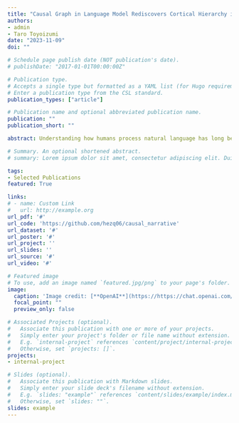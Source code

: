 ```yaml
---
title: "Causal Graph in Language Model Rediscovers Cortical Hierarchy in Human Narrative Processing"
authors:
- admin
- Taro Toyoizumi
date: "2023-11-09"
doi: ""

# Schedule page publish date (NOT publication's date).
# publishDate: "2017-01-01T00:00:00Z"

# Publication type.
# Accepts a single type but formatted as a YAML list (for Hugo requirements).
# Enter a publication type from the CSL standard.
publication_types: ["article"]

# Publication name and optional abbreviated publication name.
publication: ""
publication_short: ""

abstract: Understanding how humans process natural language has long been a vital research direction. The field of natural language processing (NLP) has recently experienced a surge in the development of powerful language models. These models have proven to be invaluable tools for studying another complex system known to process human language, the brain. Previous studies have demonstrated that the features of language models can be mapped to fMRI brain activity. This raises the question, is there a commonality between information processing in language models and the human brain? To estimate information flow patterns in a language model, we examined the causal relationships between different layers. Drawing inspiration from the workspace framework for consciousness, we hypothesized that features integrating more information would more accurately predict higher hierarchical brain activity. To validate this hypothesis, we classified language model features into two categories based on causal network measures, "low in-degree" and "high in-degree". We subsequently compared the brain prediction accuracy maps for these two groups. Our results reveal that the difference in prediction accuracy follows a hierarchical pattern, consistent with the cortical hierarchy map revealed by intrinsic time constants. This finding suggests a parallel between how language models and the human brain process linguistic information.

# Summary. An optional shortened abstract.
# summary: Lorem ipsum dolor sit amet, consectetur adipiscing elit. Duis posuere tellus ac convallis placerat. Proin tincidunt magna sed ex sollicitudin condimentum.

tags:
- Selected Publications
featured: True

links:
# - name: Custom Link
#   url: http://example.org
url_pdf: '#'
url_code: 'https://github.com/hezq06/causal_narrative'
url_dataset: '#'
url_poster: '#'
url_project: ''
url_slides: ''
url_source: '#'
url_video: '#'

# Featured image
# To use, add an image named `featured.jpg/png` to your page's folder. 
image:
  caption: 'Image credit: [**OpenAI**](https://https://chat.openai.com/auth/login)'
  focal_point: ""
  preview_only: false

# Associated Projects (optional).
#   Associate this publication with one or more of your projects.
#   Simply enter your project's folder or file name without extension.
#   E.g. `internal-project` references `content/project/internal-project/index.md`.
#   Otherwise, set `projects: []`.
projects:
- internal-project

# Slides (optional).
#   Associate this publication with Markdown slides.
#   Simply enter your slide deck's filename without extension.
#   E.g. `slides: "example"` references `content/slides/example/index.md`.
#   Otherwise, set `slides: ""`.
slides: example
---
```


<!-- {{% callout note %}}
Create your slides in Markdown - click the *Slides* button to check out the example.
{{% /callout %}}

Add the publication's **full text** or **supplementary notes** here. You can use rich formatting such as including [code, math, and images](https://wowchemy.com/docs/content/writing-markdown-latex/). -->
